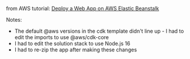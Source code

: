 from AWS tutorial: [Deploy a Web App on AWS Elastic Beanstalk](https://aws.amazon.com/getting-started/guides/deploy-webapp-elb/)

Notes: 
- The default @aws versions in the cdk template didn't line up - I had to edit the imports to use @aws/cdk-core 
- I had to edit the solution stack to use Node.js 16
- I had to re-zip the app after making these changes